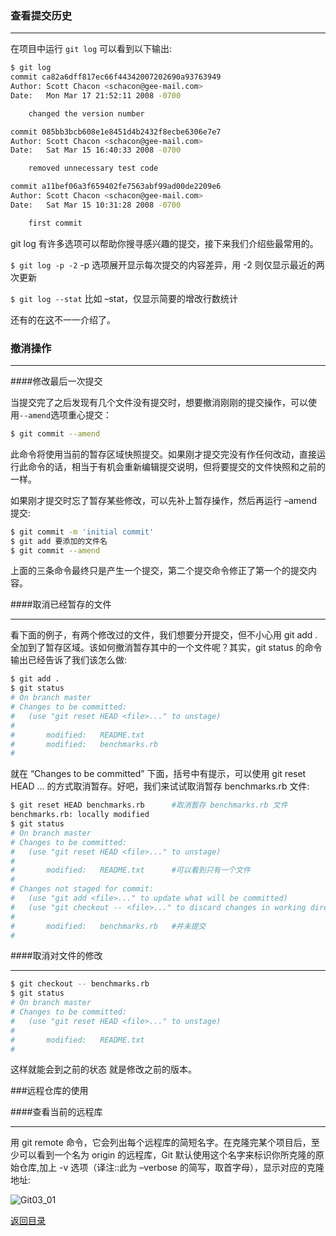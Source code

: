 
### 查看提交历史

- - - 

在项目中运行 `git log` 可以看到以下输出:

```bash
$ git log
commit ca82a6dff817ec66f44342007202690a93763949
Author: Scott Chacon <schacon@gee-mail.com>
Date:   Mon Mar 17 21:52:11 2008 -0700

    changed the version number

commit 085bb3bcb608e1e8451d4b2432f8ecbe6306e7e7
Author: Scott Chacon <schacon@gee-mail.com>
Date:   Sat Mar 15 16:40:33 2008 -0700

    removed unnecessary test code

commit a11bef06a3f659402fe7563abf99ad00de2209e6
Author: Scott Chacon <schacon@gee-mail.com>
Date:   Sat Mar 15 10:31:28 2008 -0700

    first commit
```

git log 有许多选项可以帮助你搜寻感兴趣的提交，接下来我们介绍些最常用的。  

`$ git log -p -2` -p 选项展开显示每次提交的内容差异，用 -2 则仅显示最近的两次更新  

`$ git log --stat` 比如 –stat，仅显示简要的增改行数统计  

还有的在[这](http://docs.pythontab.com/github/gitbook/Git-Basics/Viewing-the-Commit-History.html)不一一介绍了。

### 撤消操作

- - -

####修改最后一次提交

当提交完了之后发现有几个文件没有提交时，想要撤消刚刚的提交操作，可以使用`--amend`选项重心提交：

```bash
$ git commit --amend
```

此命令将使用当前的暂存区域快照提交。如果刚才提交完没有作任何改动，直接运行此命令的话，相当于有机会重新编辑提交说明，但将要提交的文件快照和之前的一样。

如果刚才提交时忘了暂存某些修改，可以先补上暂存操作，然后再运行 –amend 提交:

```bash
$ git commit -m 'initial commit'
$ git add 要添加的文件名
$ git commit --amend
```

上面的三条命令最终只是产生一个提交，第二个提交命令修正了第一个的提交内容。

####取消已经暂存的文件

- - -

看下面的例子，有两个修改过的文件，我们想要分开提交，但不小心用 git add . 全加到了暂存区域。该如何撤消暂存其中的一个文件呢？其实，git status 的命令输出已经告诉了我们该怎么做:

```bash
$ git add .
$ git status
# On branch master
# Changes to be committed:
#   (use "git reset HEAD <file>..." to unstage)
#
#       modified:   README.txt
#       modified:   benchmarks.rb
#
```

就在 “Changes to be committed” 下面，括号中有提示，可以使用 git reset HEAD <file>... 的方式取消暂存。好吧，我们来试试取消暂存 benchmarks.rb 文件:

```bash
$ git reset HEAD benchmarks.rb      #取消暂存 benchmarks.rb 文件
benchmarks.rb: locally modified
$ git status
# On branch master
# Changes to be committed:
#   (use "git reset HEAD <file>..." to unstage)
#
#       modified:   README.txt      #可以看到只有一个文件
#
# Changes not staged for commit:
#   (use "git add <file>..." to update what will be committed)
#   (use "git checkout -- <file>..." to discard changes in working directory)
#
#       modified:   benchmarks.rb   #并未提交
#
```

####取消对文件的修改

- - -

```bash
$ git checkout -- benchmarks.rb
$ git status
# On branch master
# Changes to be committed:
#   (use "git reset HEAD <file>..." to unstage)
#
#       modified:   README.txt
#
```

这样就能会到之前的状态 就是修改之前的版本。

###远程仓库的使用

####查看当前的远程库

- - -

用 git remote 命令，它会列出每个远程库的简短名字。在克隆完某个项目后，至少可以看到一个名为 origin 的远程库，Git 默认使用这个名字来标识你所克隆的原始仓库,加上 -v 选项（译注::此为 –verbose 的简写，取首字母），显示对应的克隆地址:

![Git03_01](http://7xifyp.com1.z0.glb.clouddn.com/Git03_01.png)




 




[返回目录](https://github.com/wdyggh/note)
